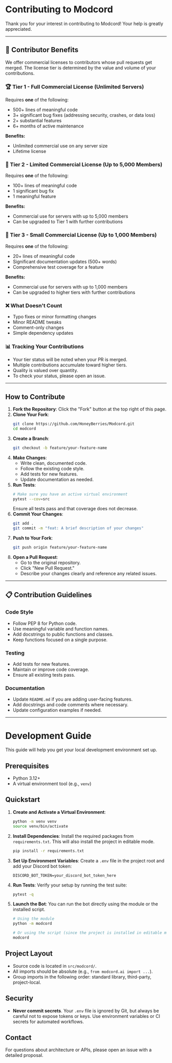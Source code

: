 # Contributing to Modcord

Thank you for your interest in contributing to Modcord! Your help is greatly appreciated.

---

## 🎁 Contributor Benefits

We offer commercial licenses to contributors whose pull requests get merged. The license tier is determined by the value and volume of your contributions.

### 🏆 Tier 1 - Full Commercial License (Unlimited Servers)
Requires **one** of the following:
- 500+ lines of meaningful code
- 3+ significant bug fixes (addressing security, crashes, or data loss)
- 2+ substantial features
- 6+ months of active maintenance

**Benefits:**
- Unlimited commercial use on any server size
- Lifetime license

### 🥈 Tier 2 - Limited Commercial License (Up to 5,000 Members)
Requires **one** of the following:
- 100+ lines of meaningful code
- 1 significant bug fix
- 1 meaningful feature

**Benefits:**
- Commercial use for servers with up to 5,000 members
- Can be upgraded to Tier 1 with further contributions

### 🥉 Tier 3 - Small Commercial License (Up to 1,000 Members)
Requires **one** of the following:
- 20+ lines of meaningful code
- Significant documentation updates (500+ words)
- Comprehensive test coverage for a feature

**Benefits:**
- Commercial use for servers with up to 1,000 members
- Can be upgraded to higher tiers with further contributions

### ❌ What Doesn't Count
- Typo fixes or minor formatting changes
- Minor README tweaks
- Comment-only changes
- Simple dependency updates

### 📊 Tracking Your Contributions
- Your tier status will be noted when your PR is merged.
- Multiple contributions accumulate toward higher tiers.
- Quality is valued over quantity.
- To check your status, please open an issue.

---

## How to Contribute

1.  **Fork the Repository**: Click the "Fork" button at the top right of this page.
2.  **Clone Your Fork**:
    ```bash
    git clone https://github.com/HoneyBerries/Modcord.git
    cd modcord
    ```
3.  **Create a Branch**:
    ```bash
    git checkout -b feature/your-feature-name
    ```
4.  **Make Changes**:
    - Write clean, documented code.
    - Follow the existing code style.
    - Add tests for new features.
    - Update documentation as needed.
5.  **Run Tests**:
    ```bash
    # Make sure you have an active virtual environment
    pytest --cov=src
    ```
    Ensure all tests pass and that coverage does not decrease.
6.  **Commit Your Changes**:
    ```bash
    git add .
    git commit -m "feat: A brief description of your changes"
    ```
7.  **Push to Your Fork**:
    ```bash
    git push origin feature/your-feature-name
    ```
8.  **Open a Pull Request**:
    - Go to the original repository.
    - Click "New Pull Request."
    - Describe your changes clearly and reference any related issues.

---

## 📋 Contribution Guidelines

### Code Style
- Follow PEP 8 for Python code.
- Use meaningful variable and function names.
- Add docstrings to public functions and classes.
- Keep functions focused on a single purpose.

### Testing
- Add tests for new features.
- Maintain or improve code coverage.
- Ensure all existing tests pass.

### Documentation
- Update `README.md` if you are adding user-facing features.
- Add docstrings and code comments where necessary.
- Update configuration examples if needed.

---

# Development Guide

This guide will help you get your local development environment set up.

## Prerequisites
- Python 3.12+
- A virtual environment tool (e.g., `venv`)

## Quickstart

1.  **Create and Activate a Virtual Environment**:
    ```bash
    python -m venv venv
    source venv/bin/activate
    ```

2.  **Install Dependencies**:
    Install the required packages from `requirements.txt`. This will also install the project in editable mode.
    ```bash
    pip install -r requirements.txt
    ```

3.  **Set Up Environment Variables**:
    Create a `.env` file in the project root and add your Discord bot token:
    ```
    DISCORD_BOT_TOKEN=your_discord_bot_token_here
    ```

4.  **Run Tests**:
    Verify your setup by running the test suite:
    ```bash
    pytest -q
    ```

5.  **Launch the Bot**:
    You can run the bot directly using the module or the installed script.
    ```bash
    # Using the module
    python -m modcord

    # Or using the script (since the project is installed in editable mode)
    modcord
    ```

## Project Layout
- Source code is located in `src/modcord/`.
- All imports should be absolute (e.g., `from modcord.ai import ...`).
- Group imports in the following order: standard library, third-party, project-local.

## Security
- **Never commit secrets**. Your `.env` file is ignored by Git, but always be careful not to expose tokens or keys. Use environment variables or CI secrets for automated workflows.

## Contact
For questions about architecture or APIs, please open an issue with a detailed proposal.